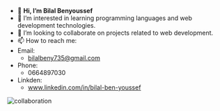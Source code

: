 - 👋 **Hi, I’m Bilal Benyoussef**
- 👀 I’m interested in learning programming languages and  web development technologies.
- 💞️ I’m looking to collaborate on projects related to web development.
- 📫 How to reach me:
- Email:
    - bilalbeny735@gmail.com
 - Phone:
    - 0664897030
- Linkden:
  - www.linkedin.com/in/bilal-ben-youssef

![collaboration](https://f.hubspotusercontent30.net/hubfs/20215080/Feature-Image-Business-Collaboration.jpg) 

<!---
Bilalben23/Bilalben23 is a ✨ special ✨ repository because its `README.md` (this file) appears on your GitHub profile.
You can click the Preview link to take a![download](https://github.com/Bilalben23/Bilalben23/assets/129977156/4b27c2f7-c581-4605-93a3-aed37c334d0b)
 look at your changes.
--->
